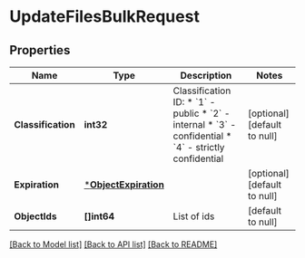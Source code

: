# UpdateFilesBulkRequest

## Properties
Name | Type | Description | Notes
------------ | ------------- | ------------- | -------------
**Classification** | **int32** | Classification ID:  * &#x60;1&#x60; - public  * &#x60;2&#x60; - internal  * &#x60;3&#x60; - confidential  * &#x60;4&#x60; - strictly confidential | [optional] [default to null]
**Expiration** | [***ObjectExpiration**](ObjectExpiration.md) |  | [optional] [default to null]
**ObjectIds** | **[]int64** | List of ids | [default to null]

[[Back to Model list]](../README.md#documentation-for-models) [[Back to API list]](../README.md#documentation-for-api-endpoints) [[Back to README]](../README.md)

